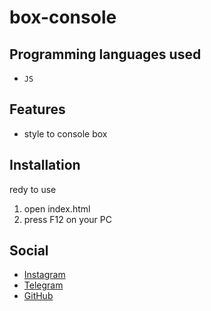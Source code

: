 # box-console

## Programming languages used

- `JS`

## Features ##
- style to console box


## Installation ##
redy to use

1) open index.html
2) press F12 on your PC

## Social

-  [Instagram](https://instagram.com/bhrad2006)
-  [Telegram](https://t.me/BehradHashemii)
-  [GitHub](https://github.com/BehradHashemi)
